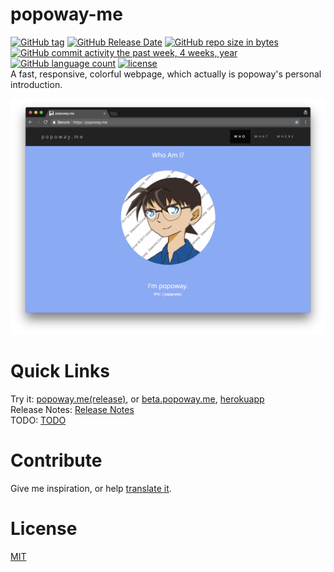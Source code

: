 # popoway-me
[![GitHub tag](https://img.shields.io/github/tag/popoway/popoway-me.svg)](https://github.com/popoway/popoway-me/tags)
[![GitHub Release Date](https://img.shields.io/github/release-date/popoway/popoway-me.svg)](https://github.com/popoway/popoway-me/releases)
[![GitHub repo size in bytes](https://img.shields.io/github/repo-size/popoway/popoway-me.svg)](https://github.com/popoway/popoway-me/releases)
[![GitHub commit activity the past week, 4 weeks, year](https://img.shields.io/github/commit-activity/w/popoway/popoway-me.svg)](https://github.com/popoway/popoway-me/commits)
[![GitHub language count](https://img.shields.io/github/languages/count/popoway/popoway-me.svg)](https://github.com/popoway/popoway-me/search?l=JSON&type=Code)
[![license](https://img.shields.io/github/license/popoway/popoway-me.svg)](https://github.com/popoway/popoway-me/blob/master/LICENSE)  
A fast, responsive, colorful webpage, which actually is popoway's personal introduction.  

![Screenshot of popoway.me](https://github.com/popoway/popoway-me/raw/e43d47493ab882e1d6a394cbb12e3ef285f96f51/assets/desktop_preview.png)

# Quick Links
Try it: [popoway.me(release)](https://popoway.me), or [beta.popoway.me](https://beta.popoway.me/me.main.html), [herokuapp](https://popoway-me.herokuapp.com/me.main.html)  
Release Notes: [Release Notes](https://github.com/popoway/popoway-me/releases)  
TODO: [TODO](https://gist.github.com/popoway/2b03716f16f2b442715455ab8efb310f)

# Contribute
Give me inspiration, or help [translate it](http://popoway-me.oneskyapp.com/collaboration/project/134083).

# License
[MIT](https://github.com/popoway/popoway-me/blob/master/LICENSE)
